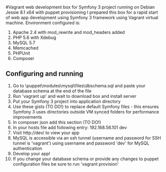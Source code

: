 #Vagrant web development box for Symfony 3 project running on Debian Jessie 8.1 x64 with puppet provisioning
I prepared this box for a rapid start of web app development using Symfony 3 framework using Vagrant virtual machine. Environment configured is:

 1. Apache 2.4 with mod_rewrite and mod_headers added
 2. PHP 5.6 with Xdebug
 3. MySQL 5.7
 4. Memcached
 5. PHPUnit
 6. Composer

 ## Configuring and running

 1. Go to \puppet\modules\mysql\files\dbschema.sql and paste your database schema at the end of the file
 2. Run 'vagrant up' and wait to download box and install server
 3. Put your Symfony 3 project into application directory
 4. Use these gists (TO DO!) to replace default Symfony files - this ensures Symfony 3 uses directories outside VM synced folders for performance improvements
 5. In composer json add this section (TO DO!)
 6. In your hosts file add following entry: 192.168.56.101 dev
 7. Visit http://dev/ to view your app
 8. MySQL is accessible via an ssh tunnel (username and password for SSH tunnel is 'vagrant') using username and password 'dev' for MySQL authentication
 9. Develop your app!
 10. If you change your database schema or provide any changes to puppet configuration files be sure to run 'vagrant provision'
 
 

